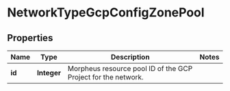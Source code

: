 

# NetworkTypeGcpConfigZonePool

## Properties

Name | Type | Description | Notes
------------ | ------------- | ------------- | -------------
**id** | **Integer** | Morpheus resource pool ID of the GCP Project for the network. | 



